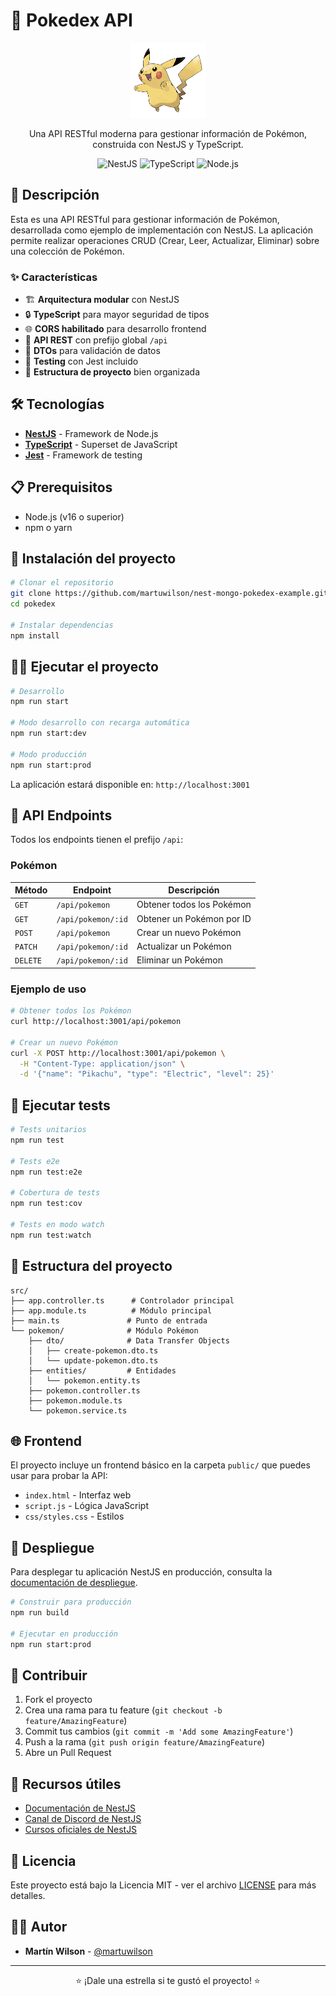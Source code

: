 # 🚀 Pokedex API

<p align="center">
  <img src="https://raw.githubusercontent.com/PokeAPI/sprites/master/sprites/pokemon/other/official-artwork/25.png" width="120" alt="Pikachu" />
</p>

<p align="center">Una API RESTful moderna para gestionar información de Pokémon, construida con NestJS y TypeScript.</p>

<p align="center">
  <img src="https://img.shields.io/badge/NestJS-E0234E?style=for-the-badge&logo=nestjs&logoColor=white" alt="NestJS" />
  <img src="https://img.shields.io/badge/TypeScript-007ACC?style=for-the-badge&logo=typescript&logoColor=white" alt="TypeScript" />
  <img src="https://img.shields.io/badge/Node.js-43853D?style=for-the-badge&logo=node.js&logoColor=white" alt="Node.js" />
</p>

## 📝 Descripción

Esta es una API RESTful para gestionar información de Pokémon, desarrollada como ejemplo de implementación con NestJS. La aplicación permite realizar operaciones CRUD (Crear, Leer, Actualizar, Eliminar) sobre una colección de Pokémon.

### ✨ Características

- 🏗️ **Arquitectura modular** con NestJS
- 🔒 **TypeScript** para mayor seguridad de tipos
- 🌐 **CORS habilitado** para desarrollo frontend
- 📡 **API REST** con prefijo global `/api`
- 🎯 **DTOs** para validación de datos
- 🧪 **Testing** con Jest incluido
- 📁 **Estructura de proyecto** bien organizada

## 🛠️ Tecnologías

- **[NestJS](https://nestjs.com/)** - Framework de Node.js
- **[TypeScript](https://www.typescriptlang.org/)** - Superset de JavaScript
- **[Jest](https://jestjs.io/)** - Framework de testing

## 📋 Prerequisitos

- Node.js (v16 o superior)
- npm o yarn

## 🚀 Instalación del proyecto

```bash
# Clonar el repositorio
git clone https://github.com/martuwilson/nest-mongo-pokedex-example.git
cd pokedex

# Instalar dependencias
npm install
```

## 🏃‍♂️ Ejecutar el proyecto

```bash
# Desarrollo
npm run start

# Modo desarrollo con recarga automática
npm run start:dev

# Modo producción
npm run start:prod
```

La aplicación estará disponible en: `http://localhost:3001`

## 🔌 API Endpoints

Todos los endpoints tienen el prefijo `/api`:

### Pokémon

| Método | Endpoint | Descripción |
|--------|----------|-------------|
| `GET` | `/api/pokemon` | Obtener todos los Pokémon |
| `GET` | `/api/pokemon/:id` | Obtener un Pokémon por ID |
| `POST` | `/api/pokemon` | Crear un nuevo Pokémon |
| `PATCH` | `/api/pokemon/:id` | Actualizar un Pokémon |
| `DELETE` | `/api/pokemon/:id` | Eliminar un Pokémon |

### Ejemplo de uso

```bash
# Obtener todos los Pokémon
curl http://localhost:3001/api/pokemon

# Crear un nuevo Pokémon
curl -X POST http://localhost:3001/api/pokemon \
  -H "Content-Type: application/json" \
  -d '{"name": "Pikachu", "type": "Electric", "level": 25}'
```

## 🧪 Ejecutar tests

```bash
# Tests unitarios
npm run test

# Tests e2e
npm run test:e2e

# Cobertura de tests
npm run test:cov

# Tests en modo watch
npm run test:watch
```

## 📁 Estructura del proyecto

```
src/
├── app.controller.ts      # Controlador principal
├── app.module.ts          # Módulo principal
├── main.ts               # Punto de entrada
└── pokemon/              # Módulo Pokémon
    ├── dto/              # Data Transfer Objects
    │   ├── create-pokemon.dto.ts
    │   └── update-pokemon.dto.ts
    ├── entities/         # Entidades
    │   └── pokemon.entity.ts
    ├── pokemon.controller.ts
    ├── pokemon.module.ts
    └── pokemon.service.ts
```

## 🌐 Frontend

El proyecto incluye un frontend básico en la carpeta `public/` que puedes usar para probar la API:

- `index.html` - Interfaz web
- `script.js` - Lógica JavaScript
- `css/styles.css` - Estilos

## 🚀 Despliegue

Para desplegar tu aplicación NestJS en producción, consulta la [documentación de despliegue](https://docs.nestjs.com/deployment).

```bash
# Construir para producción
npm run build

# Ejecutar en producción
npm run start:prod
```

## 🤝 Contribuir

1. Fork el proyecto
2. Crea una rama para tu feature (`git checkout -b feature/AmazingFeature`)
3. Commit tus cambios (`git commit -m 'Add some AmazingFeature'`)
4. Push a la rama (`git push origin feature/AmazingFeature`)
5. Abre un Pull Request

## 📖 Recursos útiles

- [Documentación de NestJS](https://docs.nestjs.com)
- [Canal de Discord de NestJS](https://discord.gg/G7Qnnhy)
- [Cursos oficiales de NestJS](https://courses.nestjs.com/)

## 📄 Licencia

Este proyecto está bajo la Licencia MIT - ver el archivo [LICENSE](LICENSE) para más detalles.

## 👨‍💻 Autor

- **Martín Wilson** - [@martuwilson](https://github.com/martuwilson)

---

<p align="center">
  ⭐ ¡Dale una estrella si te gustó el proyecto! ⭐
</p>
